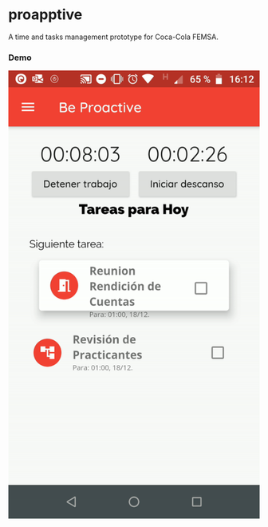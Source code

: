 # proapptive

A time and tasks management prototype for Coca-Cola FEMSA.

### Demo
![](https://github.com/aa-rodriguezv/proapptive/blob/master/demo.gif)
